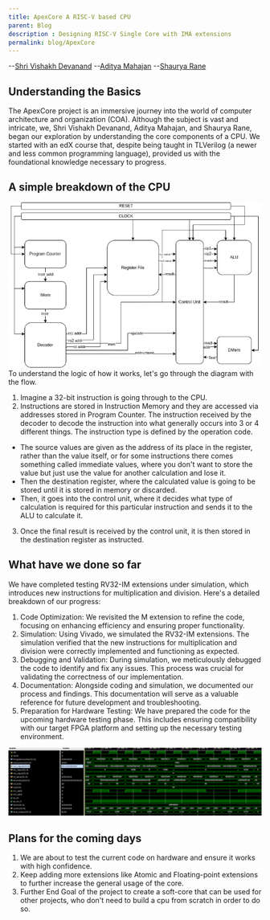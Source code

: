 ```yaml
---
title: ApexCore A RISC-V based CPU
parent: Blog
description : Designing RISC-V Single Core with IMA extensions
permalink: blog/ApexCore
---
```


--[Shri Vishakh Devanand](https://github.com/5iri)
--[Aditya Mahajan](https://github.com/aditya200523)
--[Shaurya Rane]()

## Understanding the Basics

The ApexCore project is an immersive journey into the world of computer architecture and organization (COA). Although the subject is vast and intricate, we, Shri Vishakh Devanand, Aditya Mahajan, and Shaurya Rane, began our exploration by understanding the core components of a CPU. We started with an edX course that, despite being taught in TLVerilog (a newer and less common programming language), provided us with the foundational knowledge necessary to progress.
 
## A simple breakdown of the CPU
![CPU_FLOWCHART](./../assets/ApexCore/flowchart.png "The Image shows a simple flowchart of CPU")
To understand the logic of how it works, let's go through the diagram with the flow.

1. Imagine a 32-bit instruction is going through to the CPU.
2. Instructions are stored in Instruction Memory and they are accessed via addresses stored in Program Counter. The instruction received by the decoder to decode the instruction into what generally occurs into 3 or 4 different things.
The instruction type is defined by the operation code.
* The source values are given as the address of its place in the register, rather than the value itself, or for some instructions there comes something called immediate values, where you don't want to store the value but just use the value for another calculation and lose it.
* Then the destination register, where the calculated value is going to be stored until it is stored in memory or discarded.
* Then, it goes into the control unit, where it decides what type of calculation is required for this particular instruction and sends it to the ALU to calculate it.
3. Once the final result is received by the control unit, it is then stored in the destination register as instructed.

## What have we done so far
We have completed testing RV32-IM extensions under simulation, which introduces new instructions for multiplication and division. Here's a detailed breakdown of our progress:

1. Code Optimization: We revisited the M extension to refine the code, focusing on enhancing efficiency and ensuring proper functionality.
2. Simulation: Using Vivado, we simulated the RV32-IM extensions. The simulation verified that the new instructions for multiplication and division were correctly implemented and functioning as expected.
3.   Debugging and Validation: During simulation, we meticulously debugged the code to identify and fix any issues. This process was crucial for validating the correctness of our implementation.
4.   Documentation: Alongside coding and simulation, we documented our process and findings. This documentation will serve as a valuable reference for future development and troubleshooting.
5.  Preparation for Hardware Testing: We have prepared the code for the upcoming hardware testing phase. This includes ensuring compatibility with our target FPGA platform and setting up the necessary testing environment.

![Simulation](./../assets/ApexCore/Simulation.png)

## Plans for the coming days
1. We are about to test the current code on hardware and ensure it works with high confidence.
2. Keep adding more extensions like Atomic and Floating-point extensions to further increase the general usage of the core.
3. Further End Goal of the project to create a soft-core that can be used for other projects, who don't need to build a cpu from scratch in order to do so.
